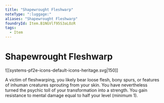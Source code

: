 ```yaml
---
title: "Shapewrought Fleshwarp"
noteType: ":luggage:"
aliases: "Shapewrought Fleshwarp"
foundryId: Item.B1NGVlf95S3aLOzR
tags:
  - Item
---
```


# Shapewrought Fleshwarp
![[systems-pf2e-icons-default-icons-heritage.svg|150]]

A victim of fleshwarping, you likely bear loose flesh, bony spurs, or features of inhuman creatures sprouting from your skin. You have nevertheless turned the psychic toll of your transformation into a strength. You gain resistance to mental damage equal to half your level (minimum 1).
